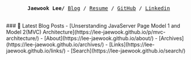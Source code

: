 <p><pre align="center">
<strong>Jaewook Lee/</strong> <a href="https://lee-jaewook.github.io">Blog</a> / <a href="https://lee-jaewook.github.io/resumecard/">Resume</a> / <a href="https://github.com/lee-jaewook">GitHub</a> / <a href="https://www.linkedin.com/in/lee-jaewook/">Linkedin</a></pre></p>
<br>
### 📕 Latest Blog Posts 
<!-- BLOG-POST-LIST:START -->
- [Unserstanding JavaServer Page Model 1 and Model 2&lpar;MVC&rpar; Architecture](https://lee-jaewook.github.io/p/mvc-architecture/)
- [About](https://lee-jaewook.github.io/about/)
- [Archives](https://lee-jaewook.github.io/archives/)
- [Links](https://lee-jaewook.github.io/links/)
- [Search](https://lee-jaewook.github.io/search/)
<!-- BLOG-POST-LIST:END --><br>

